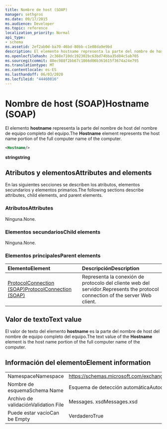 ```yaml
---
title: Nombre de host (SOAP)
manager: sethgros
ms.date: 09/17/2015
ms.audience: Developer
ms.topic: reference
localization_priority: Normal
api_type:
- schema
ms.assetid: 2ef2ab0d-ba70-46bd-80bb-c1e08da9e9bd
description: El elemento hostname representa la parte del nombre de host del nombre de equipo completo del equipo.
ms.openlocfilehash: 2c368e710dc192302bc63bd74bba35d84c5ab705
ms.sourcegitcommit: 88ec988f2bb67c1866d06b361615f3674a24e795
ms.translationtype: MT
ms.contentlocale: es-ES
ms.lasthandoff: 06/03/2020
ms.locfileid: "44460816"
---
```

# <a name="hostname-soap"></a><span data-ttu-id="55f75-103">Nombre de host (SOAP)</span><span class="sxs-lookup"><span data-stu-id="55f75-103">Hostname (SOAP)</span></span>

<span data-ttu-id="55f75-104">El elemento **hostname** representa la parte del nombre de host del nombre de equipo completo del equipo.</span><span class="sxs-lookup"><span data-stu-id="55f75-104">The **Hostname** element represents the host name portion of the full computer name of the computer.</span></span> 
  
```XML
<Hostname/>
```

 <span data-ttu-id="55f75-105">**string**</span><span class="sxs-lookup"><span data-stu-id="55f75-105">**string**</span></span>
## <a name="attributes-and-elements"></a><span data-ttu-id="55f75-106">Atributos y elementos</span><span class="sxs-lookup"><span data-stu-id="55f75-106">Attributes and elements</span></span>

<span data-ttu-id="55f75-107">En las siguientes secciones se describen los atributos, elementos secundarios y elementos primarios.</span><span class="sxs-lookup"><span data-stu-id="55f75-107">The following sections describe attributes, child elements, and parent elements.</span></span>
  
### <a name="attributes"></a><span data-ttu-id="55f75-108">Atributos</span><span class="sxs-lookup"><span data-stu-id="55f75-108">Attributes</span></span>

<span data-ttu-id="55f75-109">Ninguna.</span><span class="sxs-lookup"><span data-stu-id="55f75-109">None.</span></span>
  
### <a name="child-elements"></a><span data-ttu-id="55f75-110">Elementos secundarios</span><span class="sxs-lookup"><span data-stu-id="55f75-110">Child elements</span></span>

<span data-ttu-id="55f75-111">Ninguna.</span><span class="sxs-lookup"><span data-stu-id="55f75-111">None.</span></span>
  
### <a name="parent-elements"></a><span data-ttu-id="55f75-112">Elementos principales</span><span class="sxs-lookup"><span data-stu-id="55f75-112">Parent elements</span></span>

|<span data-ttu-id="55f75-113">**Elemento**</span><span class="sxs-lookup"><span data-stu-id="55f75-113">**Element**</span></span>|<span data-ttu-id="55f75-114">**Descripción**</span><span class="sxs-lookup"><span data-stu-id="55f75-114">**Description**</span></span>|
|:-----|:-----|
|[<span data-ttu-id="55f75-115">ProtocolConnection (SOAP)</span><span class="sxs-lookup"><span data-stu-id="55f75-115">ProtocolConnection (SOAP)</span></span>](protocolconnection-soap.md) <br/> |<span data-ttu-id="55f75-116">Representa la conexión de protocolo del cliente web del servidor.</span><span class="sxs-lookup"><span data-stu-id="55f75-116">Represents the protocol connection of the server Web client.</span></span>  <br/> |
   
## <a name="text-value"></a><span data-ttu-id="55f75-117">Valor de texto</span><span class="sxs-lookup"><span data-stu-id="55f75-117">Text value</span></span>

<span data-ttu-id="55f75-118">El valor de texto del elemento **hostname** es la parte del nombre de host del nombre de equipo completo del equipo.</span><span class="sxs-lookup"><span data-stu-id="55f75-118">The text value of the **Hostname** element is the host name portion of the full computer name of the computer.</span></span> 
  
## <a name="element-information"></a><span data-ttu-id="55f75-119">Información del elemento</span><span class="sxs-lookup"><span data-stu-id="55f75-119">Element information</span></span>

|||
|:-----|:-----|
|<span data-ttu-id="55f75-120">Namespace</span><span class="sxs-lookup"><span data-stu-id="55f75-120">Namespace</span></span>  <br/> |https://schemas.microsoft.com/exchange/2010/Autodiscover  <br/> |
|<span data-ttu-id="55f75-121">Nombre de esquema</span><span class="sxs-lookup"><span data-stu-id="55f75-121">Schema Name</span></span>  <br/> |<span data-ttu-id="55f75-122">Esquema de detección automática</span><span class="sxs-lookup"><span data-stu-id="55f75-122">Autodiscover schema</span></span>  <br/> |
|<span data-ttu-id="55f75-123">Archivo de validación</span><span class="sxs-lookup"><span data-stu-id="55f75-123">Validation File</span></span>  <br/> |<span data-ttu-id="55f75-124">Messages. xsd</span><span class="sxs-lookup"><span data-stu-id="55f75-124">Messages.xsd</span></span>  <br/> |
|<span data-ttu-id="55f75-125">Puede estar vacío</span><span class="sxs-lookup"><span data-stu-id="55f75-125">Can be Empty</span></span>  <br/> |<span data-ttu-id="55f75-126">Verdadero</span><span class="sxs-lookup"><span data-stu-id="55f75-126">True</span></span>  <br/> |
   

